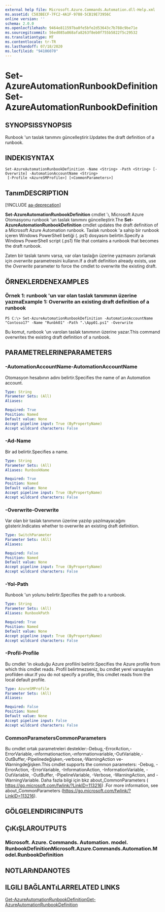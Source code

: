```yaml
---
external help file: Microsoft.Azure.Commands.Automation.dll-Help.xml
ms.assetid: C583BECF-7FC2-4A1F-9788-5CB19E73956C
online version: ''
schema: 2.0.0
ms.openlocfilehash: 9464e811597ba0fe5bfe2d53643c7b788c9be71e
ms.sourcegitcommit: 56ed085a868afa8263f8eb0f755b5822f5c29532
ms.translationtype: MT
ms.contentlocale: tr-TR
ms.lasthandoff: 07/18/2020
ms.locfileid: "94106070"
---
```

# <span data-ttu-id="001fe-101">Set-AzureAutomationRunbookDefinition</span><span class="sxs-lookup"><span data-stu-id="001fe-101">Set-AzureAutomationRunbookDefinition</span></span>

## <span data-ttu-id="001fe-102">SYNOPSIS</span><span class="sxs-lookup"><span data-stu-id="001fe-102">SYNOPSIS</span></span>

<span data-ttu-id="001fe-103">Runbook 'un taslak tanımını güncelleştirir.</span><span class="sxs-lookup"><span data-stu-id="001fe-103">Updates the draft definition of a runbook.</span></span>

## <span data-ttu-id="001fe-104">INDEKI</span><span class="sxs-lookup"><span data-stu-id="001fe-104">SYNTAX</span></span>

```
Set-AzureAutomationRunbookDefinition -Name <String> -Path <String> [-Overwrite] -AutomationAccountName <String>
 [-Profile <AzureSMProfile>] [<CommonParameters>]
```

## <span data-ttu-id="001fe-105">Tanım</span><span class="sxs-lookup"><span data-stu-id="001fe-105">DESCRIPTION</span></span>

[!INCLUDE [aa-deprecation](../include/aa-deprecation.md)]

<span data-ttu-id="001fe-106">**Set-AzureAutomationRunbookDefinition** cmdlet 'ı, Microsoft Azure Otomasyonu runbook 'un taslak tanımını güncelleştirir.</span><span class="sxs-lookup"><span data-stu-id="001fe-106">The **Set-AzureAutomationRunbookDefinition** cmdlet updates the draft definition of a Microsoft Azure Automation runbook.</span></span>
<span data-ttu-id="001fe-107">Taslak runbook 'a sahip bir runbook içeren Windows PowerShell betiği (. ps1) dosyasını belirtin.</span><span class="sxs-lookup"><span data-stu-id="001fe-107">Specify a Windows PowerShell script (.ps1) file that contains a runbook that becomes the draft runbook.</span></span>

<span data-ttu-id="001fe-108">Zaten bir taslak tanımı varsa, var olan taslağın üzerine yazmasını zorlamak için *overwrite* parametresini kullanın.</span><span class="sxs-lookup"><span data-stu-id="001fe-108">If a draft definition already exists, use the *Overwrite* parameter to force the cmdlet to overwrite the existing draft.</span></span>

## <span data-ttu-id="001fe-109">ÖRNEKLERDEN</span><span class="sxs-lookup"><span data-stu-id="001fe-109">EXAMPLES</span></span>

### <span data-ttu-id="001fe-110">Örnek 1: runbook 'un var olan taslak tanımının üzerine yazma</span><span class="sxs-lookup"><span data-stu-id="001fe-110">Example 1: Overwrite an existing draft definition of a runbook</span></span>
```
PS C:\> Set-AzureAutomationRunbookDefinition -AutomationAccountName "Contoso17" -Name "Runbk01" -Path ".\App01.ps1" -Overwrite
```

<span data-ttu-id="001fe-111">Bu komut, runbook 'un varolan taslak tanımının üzerine yazar.</span><span class="sxs-lookup"><span data-stu-id="001fe-111">This command overwrites the existing draft definition of a runbook.</span></span>

## <span data-ttu-id="001fe-112">PARAMETRELERINE</span><span class="sxs-lookup"><span data-stu-id="001fe-112">PARAMETERS</span></span>

### <span data-ttu-id="001fe-113">-AutomationAccountName</span><span class="sxs-lookup"><span data-stu-id="001fe-113">-AutomationAccountName</span></span>
<span data-ttu-id="001fe-114">Otomasyon hesabının adını belirtir.</span><span class="sxs-lookup"><span data-stu-id="001fe-114">Specifies the name of an Automation account.</span></span>

```yaml
Type: String
Parameter Sets: (All)
Aliases: 

Required: True
Position: Named
Default value: None
Accept pipeline input: True (ByPropertyName)
Accept wildcard characters: False
```

### <span data-ttu-id="001fe-115">-Ad</span><span class="sxs-lookup"><span data-stu-id="001fe-115">-Name</span></span>
<span data-ttu-id="001fe-116">Bir ad belirtir.</span><span class="sxs-lookup"><span data-stu-id="001fe-116">Specifies a name.</span></span>

```yaml
Type: String
Parameter Sets: (All)
Aliases: RunbookName

Required: True
Position: Named
Default value: None
Accept pipeline input: True (ByPropertyName)
Accept wildcard characters: False
```

### <span data-ttu-id="001fe-117">-Overwrite</span><span class="sxs-lookup"><span data-stu-id="001fe-117">-Overwrite</span></span>
<span data-ttu-id="001fe-118">Var olan bir taslak tanımının üzerine yazılıp yazılmayacağını gösterir.</span><span class="sxs-lookup"><span data-stu-id="001fe-118">Indicates whether to overwrite an existing draft definition.</span></span>

```yaml
Type: SwitchParameter
Parameter Sets: (All)
Aliases: 

Required: False
Position: Named
Default value: None
Accept pipeline input: True (ByPropertyName)
Accept wildcard characters: False
```

### <span data-ttu-id="001fe-119">-Yol</span><span class="sxs-lookup"><span data-stu-id="001fe-119">-Path</span></span>
<span data-ttu-id="001fe-120">Runbook 'un yolunu belirtir.</span><span class="sxs-lookup"><span data-stu-id="001fe-120">Specifies the path to a runbook.</span></span>

```yaml
Type: String
Parameter Sets: (All)
Aliases: RunbookPath

Required: True
Position: Named
Default value: None
Accept pipeline input: True (ByPropertyName)
Accept wildcard characters: False
```

### <span data-ttu-id="001fe-121">-Profil</span><span class="sxs-lookup"><span data-stu-id="001fe-121">-Profile</span></span>
<span data-ttu-id="001fe-122">Bu cmdlet 'in okuduğu Azure profilini belirtir.</span><span class="sxs-lookup"><span data-stu-id="001fe-122">Specifies the Azure profile from which this cmdlet reads.</span></span>
<span data-ttu-id="001fe-123">Profil belirtmezseniz, bu cmdlet yerel varsayılan profilden okur.</span><span class="sxs-lookup"><span data-stu-id="001fe-123">If you do not specify a profile, this cmdlet reads from the local default profile.</span></span>

```yaml
Type: AzureSMProfile
Parameter Sets: (All)
Aliases: 

Required: False
Position: Named
Default value: None
Accept pipeline input: False
Accept wildcard characters: False
```

### <span data-ttu-id="001fe-124">CommonParameters</span><span class="sxs-lookup"><span data-stu-id="001fe-124">CommonParameters</span></span>
<span data-ttu-id="001fe-125">Bu cmdlet ortak parametreleri destekler:-Debug,-ErrorAction,-ErrorVariable,-ınformationaction,-ınformationvariable,-OutVariable,-OutBuffer,-Pipelinedeğişken,-verbose,-WarningAction ve-Warningdeğişken.</span><span class="sxs-lookup"><span data-stu-id="001fe-125">This cmdlet supports the common parameters: -Debug, -ErrorAction, -ErrorVariable, -InformationAction, -InformationVariable, -OutVariable, -OutBuffer, -PipelineVariable, -Verbose, -WarningAction, and -WarningVariable.</span></span> <span data-ttu-id="001fe-126">Daha fazla bilgi için bkz about_CommonParameters ( https://go.microsoft.com/fwlink/?LinkID=113216) .</span><span class="sxs-lookup"><span data-stu-id="001fe-126">For more information, see about_CommonParameters (https://go.microsoft.com/fwlink/?LinkID=113216).</span></span>

## <span data-ttu-id="001fe-127">GÖLGELENDIRICI</span><span class="sxs-lookup"><span data-stu-id="001fe-127">INPUTS</span></span>

## <span data-ttu-id="001fe-128">ÇıKıŞLAR</span><span class="sxs-lookup"><span data-stu-id="001fe-128">OUTPUTS</span></span>

### <span data-ttu-id="001fe-129">Microsoft. Azure. Commands. Automation. model. RunbookDefinition</span><span class="sxs-lookup"><span data-stu-id="001fe-129">Microsoft.Azure.Commands.Automation.Model.RunbookDefinition</span></span>

## <span data-ttu-id="001fe-130">NOTLARıNDA</span><span class="sxs-lookup"><span data-stu-id="001fe-130">NOTES</span></span>

## <span data-ttu-id="001fe-131">ILGILI BAĞLANTıLAR</span><span class="sxs-lookup"><span data-stu-id="001fe-131">RELATED LINKS</span></span>

[<span data-ttu-id="001fe-132">Get-AzureAutomationRunbookDefinition</span><span class="sxs-lookup"><span data-stu-id="001fe-132">Get-AzureAutomationRunbookDefinition</span></span>](./Get-AzureAutomationRunbookDefinition.md)


